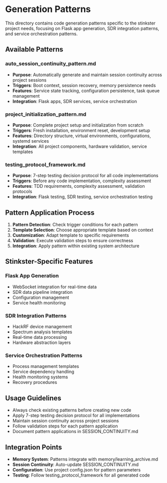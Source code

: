 # Generation Patterns

This directory contains code generation patterns specific to the stinkster project needs, focusing
on Flask app generation, SDR integration patterns, and service orchestration patterns.

## Available Patterns

### auto_session_continuity_pattern.md

- **Purpose**: Automatically generate and maintain session continuity across project sessions
- **Triggers**: Boot context, session recovery, memory persistence needs
- **Features**: Service state tracking, configuration persistence, task queue management
- **Integration**: Flask apps, SDR services, service orchestration

### project_initialization_pattern.md

- **Purpose**: Complete project setup and initialization from scratch
- **Triggers**: Fresh installation, environment reset, development setup
- **Features**: Directory structure, virtual environments, configurations, systemd services
- **Integration**: All project components, hardware validation, service templates

### testing_protocol_framework.md

- **Purpose**: 7-step testing decision protocol for all code implementations
- **Triggers**: Before any code implementation, complexity assessment
- **Features**: TDD requirements, complexity assessment, validation protocols
- **Integration**: Flask testing, SDR testing, service orchestration testing

## Pattern Application Process

1. **Pattern Detection**: Check trigger conditions for each pattern
2. **Template Selection**: Choose appropriate template based on context
3. **Customization**: Adapt template to specific requirements
4. **Validation**: Execute validation steps to ensure correctness
5. **Integration**: Apply pattern within existing system architecture

## Stinkster-Specific Features

### Flask App Generation

- WebSocket integration for real-time data
- SDR data pipeline integration
- Configuration management
- Service health monitoring

### SDR Integration Patterns

- HackRF device management
- Spectrum analysis templates
- Real-time data processing
- Hardware abstraction layers

### Service Orchestration Patterns

- Process management templates
- Service dependency handling
- Health monitoring systems
- Recovery procedures

## Usage Guidelines

- Always check existing patterns before creating new code
- Apply 7-step testing decision protocol for all implementations
- Maintain session continuity across project sessions
- Follow validation steps for each pattern application
- Document pattern applications in SESSION_CONTINUITY.md

## Integration Points

- **Memory System**: Patterns integrate with memory/learning_archive.md
- **Session Continuity**: Auto-update SESSION_CONTINUITY.md
- **Configuration**: Use project config.json for pattern parameters
- **Testing**: Follow testing_protocol_framework for all generated code
